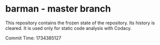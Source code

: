 # barman - master branch

This repository contains the frozen state of the repository.
Its history is cleared. It is used only for static code
analysis with Codacy.

Commit Time: 1734385127